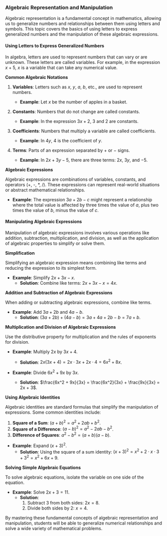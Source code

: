 ### Algebraic Representation and Manipulation

Algebraic representation is a fundamental concept in mathematics, allowing us to generalize numbers and relationships between them using letters and symbols. This topic covers the basics of using letters to express generalized numbers and the manipulation of these algebraic expressions.

#### Using Letters to Express Generalized Numbers

In algebra, letters are used to represent numbers that can vary or are unknown. These letters are called variables. For example, in the expression $x + 5$, $x$ is a variable that can take any numerical value.

**Common Algebraic Notations**

1. **Variables**: Letters such as $x$, $y$, $a$, $b$, etc., are used to represent numbers.
   - **Example**: Let $x$ be the number of apples in a basket.
   
2. **Constants**: Numbers that do not change are called constants.
   - **Example**: In the expression $3x + 2$, 3 and 2 are constants.
   
3. **Coefficients**: Numbers that multiply a variable are called coefficients.
   - **Example**: In $4y$, 4 is the coefficient of $y$.
   
4. **Terms**: Parts of an expression separated by $+$ or $-$ signs.
   - **Example**: In $2x + 3y - 5$, there are three terms: $2x$, $3y$, and $-5$.

**Algebraic Expressions**

Algebraic expressions are combinations of variables, constants, and operators (+, -, *, /). These expressions can represent real-world situations or abstract mathematical relationships.

- **Example**: The expression $3a + 2b - c$ might represent a relationship where the total value is affected by three times the value of $a$, plus two times the value of $b$, minus the value of $c$.

#### Manipulating Algebraic Expressions

Manipulation of algebraic expressions involves various operations like addition, subtraction, multiplication, and division, as well as the application of algebraic properties to simplify or solve them.

**Simplification**

Simplifying an algebraic expression means combining like terms and reducing the expression to its simplest form.

- **Example**: Simplify $2x + 3x - x$.
  - **Solution**: Combine like terms: $2x + 3x - x = 4x$.

**Addition and Subtraction of Algebraic Expressions**

When adding or subtracting algebraic expressions, combine like terms.

- **Example**: Add $3a + 2b$ and $4a - b$.
  - **Solution**: $(3a + 2b) + (4a - b) = 3a + 4a + 2b - b = 7a + b$.

**Multiplication and Division of Algebraic Expressions**

Use the distributive property for multiplication and the rules of exponents for division.

- **Example**: Multiply $2x$ by $3x + 4$.
  - **Solution**: $2x(3x + 4) = 2x \cdot 3x + 2x \cdot 4 = 6x^2 + 8x$.

- **Example**: Divide $6x^2 + 9x$ by $3x$.
  - **Solution**: $\frac{6x^2 + 9x}{3x} = \frac{6x^2}{3x} + \frac{9x}{3x} = 2x + 3$.

**Using Algebraic Identities**

Algebraic identities are standard formulas that simplify the manipulation of expressions. Some common identities include:

1. **Square of a Sum**: $(a + b)^2 = a^2 + 2ab + b^2$.
2. **Square of a Difference**: $(a - b)^2 = a^2 - 2ab - b^2$.
3. **Difference of Squares**: $a^2 - b^2 = (a + b)(a - b)$.

- **Example**: Expand $(x + 3)^2$.
  - **Solution**: Using the square of a sum identity: $(x + 3)^2 = x^2 + 2 \cdot x \cdot 3 + 3^2 = x^2 + 6x + 9$.

**Solving Simple Algebraic Equations**

To solve algebraic equations, isolate the variable on one side of the equation.

- **Example**: Solve $2x + 3 = 11$.
  - **Solution**:
    1. Subtract 3 from both sides: $2x = 8$.
    2. Divide both sides by 2: $x = 4$.

By mastering these fundamental concepts of algebraic representation and manipulation, students will be able to generalize numerical relationships and solve a wide variety of mathematical problems.